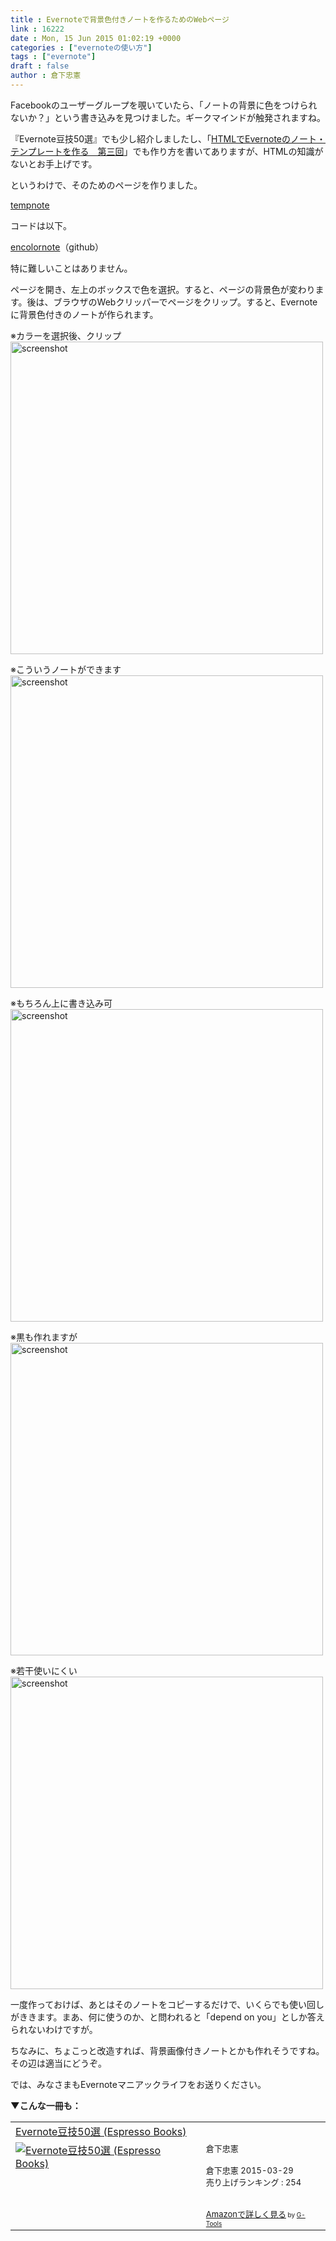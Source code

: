 ```yaml
---
title : Evernoteで背景色付きノートを作るためのWebページ
link : 16222
date : Mon, 15 Jun 2015 01:02:19 +0000
categories : ["evernoteの使い方"]
tags : ["evernote"]
draft : false
author : 倉下忠憲
---
```


Facebookのユーザーグループを覗いていたら、「ノートの背景に色をつけられないか？」という書き込みを見つけました。ギークマインドが触発されますね。

『Evernote豆技50選』でも少し紹介しましたし、「<a href="https://rashita.net/blog/?p=6338" target="_blank">HTMLでEvernoteのノート・テンプレートを作る　第三回</a>」でも作り方を書いてありますが、HTMLの知識がないとお手上げです。

というわけで、そのためのページを作りました。

<a href="https://dl.dropboxusercontent.com/u/554861/admin/plugin/enchangebgcolor/changebackground.html" target="_blank">tempnote</a>

コードは以下。

<a href="https://github.com/rashita/encolornote" target="_blank">encolornote</a>（github）

特に難しいことはありません。

ページを開き、左上のボックスで色を選択。すると、ページの背景色が変わります。後は、ブラウザのWebクリッパーでページをクリップ。すると、Evernoteに背景色付きのノートが作られます。

※カラーを選択後、クリップ
<a href="https://rashita.net/blog/wp-content/uploads/2015/06/screenshot13.png"><img src="https://rashita.net/blog/wp-content/uploads/2015/06/screenshot13-1024x559.png" alt="screenshot" width="500" height="" class="alignnone size-large wp-image-16223" /></a>

※こういうノートができます
<a href="https://rashita.net/blog/wp-content/uploads/2015/06/screenshot14.png"><img src="https://rashita.net/blog/wp-content/uploads/2015/06/screenshot14.png" alt="screenshot" width="500" height="" class="alignnone size-large wp-image-16224" /></a>

※もちろん上に書き込み可
<a href="https://rashita.net/blog/wp-content/uploads/2015/06/screenshot15.png"><img src="https://rashita.net/blog/wp-content/uploads/2015/06/screenshot15.png" alt="screenshot" width="500" height="" class="alignnone size-large wp-image-16225" /></a>

※黒も作れますが
<a href="https://rashita.net/blog/wp-content/uploads/2015/06/screenshot16.png"><img src="https://rashita.net/blog/wp-content/uploads/2015/06/screenshot16.png" alt="screenshot" width="500" height="" class="alignnone size-large wp-image-16226" /></a>

※若干使いにくい
<a href="https://rashita.net/blog/wp-content/uploads/2015/06/screenshot17.png"><img src="https://rashita.net/blog/wp-content/uploads/2015/06/screenshot17.png" alt="screenshot" width="500" height="" class="alignnone size-large wp-image-16227" /></a>

一度作っておけば、あとはそのノートをコピーするだけで、いくらでも使い回しがききます。まあ、何に使うのか、と問われると「depend on you」としか答えられないわけですが。

ちなみに、ちょこっと改造すれば、背景画像付きノートとかも作れそうですね。その辺は適当にどうぞ。

では、みなさまもEvernoteマニアックライフをお送りください。

<strong>▼こんな一冊も：</strong>
<table  border="0" cellpadding="5"><tr><td colspan="2"><a href="http://www.amazon.co.jp/Evernote%E8%B1%86%E6%8A%8050%E9%81%B8-Espresso-Books-%E5%80%89%E4%B8%8B%E5%BF%A0%E6%86%B2-ebook/dp/B00VEEJ9XU%3FSubscriptionId%3D15SMZCTB9V8NGR2TW082%26tag%3Drashita1000-22%26linkCode%3Dxm2%26camp%3D2025%26creative%3D165953%26creativeASIN%3DB00VEEJ9XU" target="_blank">Evernote豆技50選 (Espresso Books)</a><img src="http://www.assoc-amazon.jp/e/ir?t=rashita1000-22&l=ur2&o=9" width="1" height="1" style="border: none;" alt="" /></td></tr><tr><td valign="top"><a href="http://www.amazon.co.jp/Evernote%E8%B1%86%E6%8A%8050%E9%81%B8-Espresso-Books-%E5%80%89%E4%B8%8B%E5%BF%A0%E6%86%B2-ebook/dp/B00VEEJ9XU%3FSubscriptionId%3D15SMZCTB9V8NGR2TW082%26tag%3Drashita1000-22%26linkCode%3Dxm2%26camp%3D2025%26creative%3D165953%26creativeASIN%3DB00VEEJ9XU" target="_blank"><img src="http://ecx.images-amazon.com/images/I/41oyLdAhfmL._SL160_.jpg" border="0" alt="Evernote豆技50選 (Espresso Books)" /></a></td><td valign="top"><font size="-1">倉下忠憲 <br /><br />倉下忠憲  2015-03-29<br />売り上げランキング : 254<br /><br /><br /><a href="http://www.amazon.co.jp/Evernote%E8%B1%86%E6%8A%8050%E9%81%B8-Espresso-Books-%E5%80%89%E4%B8%8B%E5%BF%A0%E6%86%B2-ebook/dp/B00VEEJ9XU%3FSubscriptionId%3D15SMZCTB9V8NGR2TW082%26tag%3Drashita1000-22%26linkCode%3Dxm2%26camp%3D2025%26creative%3D165953%26creativeASIN%3DB00VEEJ9XU" target="_blank">Amazonで詳しく見る</a></font><font size="-2"> by <a href="http://www.goodpic.com/mt/aws/index.html" >G-Tools</a></font></td></tr></table>



